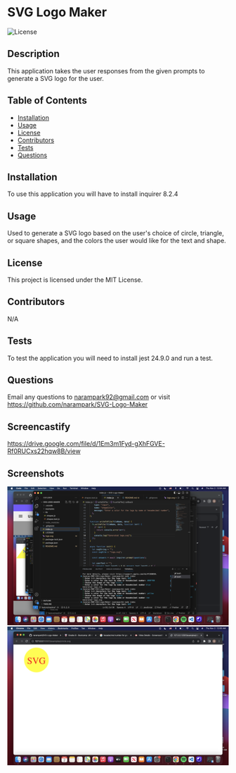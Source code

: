 # SVG Logo Maker
![License](https://img.shields.io/badge/License-MIT-blue.svg)
        
## Description
This application takes the user responses from the given prompts to generate a SVG logo for the user.
        
## Table of Contents
- [Installation](#installation)
- [Usage](#usage)
- [License](#license)
- [Contributors](#contributors)
- [Tests](#tests)
- [Questions](#questions)

## Installation
To use this application you will have to install inquirer 8.2.4

## Usage
Used to generate a SVG logo based on the user's choice of circle, triangle, or square shapes, and the colors the user would like for the text and shape.

## License
This project is licensed under the MIT License.

## Contributors
N/A

## Tests
To test the application you will need to install jest 24.9.0 and run a test.

## Questions
Email any questions to narampark92@gmail.com or visit https://github.com/narampark/SVG-Logo-Maker

## Screencastify
https://drive.google.com/file/d/1Em3m1Fyd-gXhFGVE-Rf0RUCxs22hqw8B/view

## Screenshots
![Alt text](./images/Screen%20Shot%202023-11-02%20at%2012.04.41%20AM.png)
![Alt text](./images/Screen%20Shot%202023-11-02%20at%2012.05.02%20AM.png)


